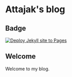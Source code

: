 # Attajak's blog

## Badge

[![Deploy Jekyll site to Pages](https://github.com/attajak/blog/actions/workflows/jekyll.yml/badge.svg)](https://github.com/attajak/blog/actions/workflows/jekyll.yml)

## Welcome
Welcome to my blog.